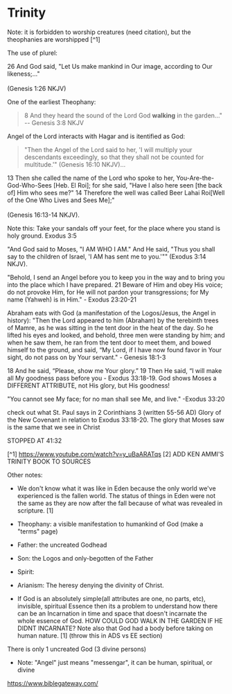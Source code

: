 # Trinity

Note: it is forbidden to worship creatures (need citation), but the theophanies are worshipped [^1]

The use of plurel:
<div class="box" markdown="1">
26 And God said, "Let Us make mankind in Our image, according to Our likeness;..."
<br><br>(Genesis 1:26 NKJV)
</div>

One of the earliest Theophany:
> 8 And they heard the sound of the Lord God **walking** in the garden..."  
> -- Genesis 3:8 NKJV

Angel of the Lord interacts with Hagar and is itentified as God:
> "Then the Angel of the Lord said to her, 'I will multiply your descendants exceedingly, so that they shall not be counted for multitude.'" (Genesis 16:10 NKJV)... 

<div class="box" markdown="1">
13 Then she called the name of the Lord who spoke to her, You-Are-the-God-Who-Sees [Heb. El Roi]; for she said, "Have I also here seen [the back of] Him who sees me?" 14 Therefore the well was called Beer Lahai Roi[Well of the One Who Lives and Sees Me];"
<br><br>(Genesis 16:13-14 NKJV).
</div>

> 

Note this: Take your sandals off your feet, for the place where you stand is holy ground. Exodus 3:5

"And God said to Moses, "I AM WHO I AM." And He said, "Thus you shall say to the children of Israel, 'I AM has sent me to you.'"" (Exodus 3:14 NKJV).

"Behold, I send an Angel before you to keep you in the way and to bring you into the place which I have prepared. 21 Beware of Him and obey His voice; do not provoke Him, for He will not pardon your transgressions; for My name (Yahweh) is in Him." - Exodus 23:20-21

Abraham eats with God (a manifestation of the Logos/Jesus, the Angel in history): "Then the Lord appeared to him (Abraham) by the terebinth trees of Mamre, as he was sitting in the tent door in the heat of the day. So he lifted his eyes and looked, and behold, three men were standing by him; and when he saw them, he ran from the tent door to meet them, and bowed himself to the ground, and said, “My Lord, if I have now found favor in Your sight, do not pass on by Your servant." - Genesis 18:1-3

18 And he said, “Please, show me Your glory.” 19 Then He said, “I will make all My goodness pass before you - Exodus 33:18-19.  God shows Moses a DIFFERENT ATTRIBUTE, not His glory, but His goodness!

"You cannot see My face; for no man shall see Me, and live." -Exodus 33:20

check out what St. Paul says in 2 Corinthians 3 (written 55-56 AD) Glory of the New Covenant in relation to Exodus 33:18-20.  The glory that Moses saw is the same that we see in Christ

STOPPED AT 41:32

[^1] https://www.youtube.com/watch?v=y_uBaARATqs
[2] ADD KEN AMMI'S TRINITY BOOK TO SOURCES

Other notes:

- We don't know what it was like in Eden because the only world we've experienced is the fallen world.  The status of things in Eden were not the same as they are now after the fall because of what was revealed in scripture. [1]

- Theophany: a visible manifestation to humankind of God (make a "terms" page)
- Father: the uncreated Godhead
- Son: the Logos and only-begotten of the Father
- Spirit:

- Arianism: The heresy denying the divinity of Christ.

- If God is an absolutely simple(all attributes are one, no parts, etc), invisible, spiritual Essence then its a problem to understand how there can be an Incarnation in time and space that doesn't incarnate the whole essence of God.  HOW COULD GOD WALK IN THE GARDEN IF HE DIDNT INCARNATE?  Note also that God had a body before taking on human nature. [1] (throw this in ADS vs EE section)

There is only 1 uncreated God (3 divine persons)



- Note: "Angel" just means "messengar", it can be human, spiritual, or divine

https://www.biblegateway.com/